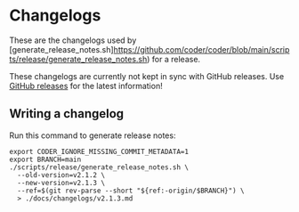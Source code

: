 # Changelogs

These are the changelogs used by [generate_release_notes.sh]https://github.com/coder/coder/blob/main/scripts/release/generate_release_notes.sh) for a release.

These changelogs are currently not kept in sync with GitHub releases. Use [GitHub releases](https://github.com/coder/coder/releases) for the latest information!

## Writing a changelog

Run this command to generate release notes:

```shell
export CODER_IGNORE_MISSING_COMMIT_METADATA=1
export BRANCH=main
./scripts/release/generate_release_notes.sh \
  --old-version=v2.1.2 \
  --new-version=v2.1.3 \
  --ref=$(git rev-parse --short "${ref:-origin/$BRANCH}") \
  > ./docs/changelogs/v2.1.3.md
```
